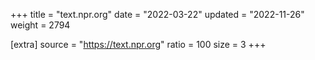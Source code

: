 +++
title = "text.npr.org"
date = "2022-03-22"
updated = "2022-11-26"
weight = 2794

[extra]
source = "https://text.npr.org"
ratio = 100
size = 3
+++
